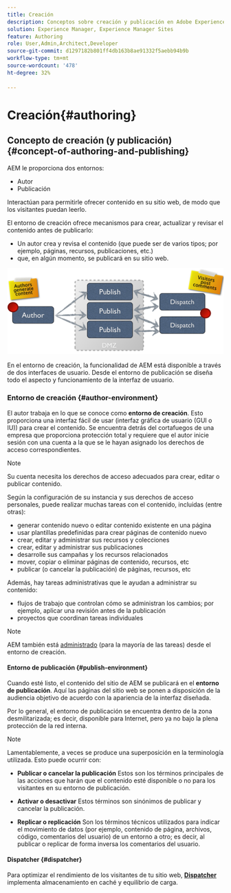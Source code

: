 ```yaml
---
title: Creación
description: Conceptos sobre creación y publicación en Adobe Experience Manager 6.5.
solution: Experience Manager, Experience Manager Sites
feature: Authoring
role: User,Admin,Architect,Developer
source-git-commit: d1297182b801ff4db163b8ae91332f5aebb94b9b
workflow-type: tm+mt
source-wordcount: '478'
ht-degree: 32%

---
```


# Creación{#authoring}

## Concepto de creación (y publicación) {#concept-of-authoring-and-publishing}

AEM le proporciona dos entornos:

* Autor
* Publicación

Interactúan para permitirle ofrecer contenido en su sitio web, de modo que los visitantes puedan leerlo.

El entorno de creación ofrece mecanismos para crear, actualizar y revisar el contenido antes de publicarlo:

* Un autor crea y revisa el contenido (que puede ser de varios tipos; por ejemplo, páginas, recursos, publicaciones, etc.)
* que, en algún momento, se publicará en su sitio web.

![Información general de entornos](assets/chlimage_1-132.png)

En el entorno de creación, la funcionalidad de AEM está disponible a través de dos interfaces de usuario. Desde el entorno de publicación se diseña todo el aspecto y funcionamiento de la interfaz de usuario.

### Entorno de creación {#author-environment}

El autor trabaja en lo que se conoce como **entorno de creación**. Esto proporciona una interfaz fácil de usar (interfaz gráfica de usuario (GUI o IU)) para crear el contenido. Se encuentra detrás del cortafuegos de una empresa que proporciona protección total y requiere que el autor inicie sesión con una cuenta a la que se le hayan asignado los derechos de acceso correspondientes.

>[!NOTE]
>
>Su cuenta necesita los derechos de acceso adecuados para crear, editar o publicar contenido.

Según la configuración de su instancia y sus derechos de acceso personales, puede realizar muchas tareas con el contenido, incluidas (entre otras):

* generar contenido nuevo o editar contenido existente en una página
* usar plantillas predefinidas para crear páginas de contenido nuevo
* crear, editar y administrar sus recursos y colecciones
* crear, editar y administrar sus publicaciones
* desarrolle sus campañas y los recursos relacionados
* mover, copiar o eliminar páginas de contenido, recursos, etc
* publicar (o cancelar la publicación) de páginas, recursos, etc

Además, hay tareas administrativas que le ayudan a administrar su contenido:

* flujos de trabajo que controlan cómo se administran los cambios; por ejemplo, aplicar una revisión antes de la publicación
* proyectos que coordinan tareas individuales

>[!NOTE]
>
>AEM también está [administrado](/help/sites-administering/home.md) (para la mayoría de las tareas) desde el entorno de creación.

#### Entorno de publicación {#publish-environment}

Cuando esté listo, el contenido del sitio de AEM se publicará en el **entorno de publicación**. Aquí las páginas del sitio web se ponen a disposición de la audiencia objetivo de acuerdo con la apariencia de la interfaz diseñada.

Por lo general, el entorno de publicación se encuentra dentro de la zona desmilitarizada; es decir, disponible para Internet, pero ya no bajo la plena protección de la red interna.

>[!NOTE]
>
>Lamentablemente, a veces se produce una superposición en la terminología utilizada. Esto puede ocurrir con:
>
>* **Publicar o cancelar la publicación**
>  Estos son los términos principales de las acciones que harán que el contenido esté disponible o no para los visitantes en su entorno de publicación.
>
>* **Activar o desactivar**
>  Estos términos son sinónimos de publicar y cancelar la publicación.
>
>* **Replicar o replicación**
>  Son los términos técnicos utilizados para indicar el movimiento de datos (por ejemplo, contenido de página, archivos, código, comentarios del usuario) de un entorno a otro; es decir, al publicar o replicar de forma inversa los comentarios del usuario.
>

#### Dispatcher {#dispatcher}

Para optimizar el rendimiento de los visitantes de tu sitio web, **[Dispatcher](https://experienceleague.adobe.com/docs/experience-manager-dispatcher/using/dispatcher.html?lang=es)** implementa almacenamiento en caché y equilibrio de carga.
